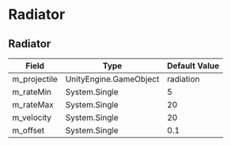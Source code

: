 # Radiator

## Radiator

|Field|Type|Default Value|
|-----|----|-------------|
|m_projectile|UnityEngine.GameObject|radiation|
|m_rateMin|System.Single|5|
|m_rateMax|System.Single|20|
|m_velocity|System.Single|20|
|m_offset|System.Single|0.1|

